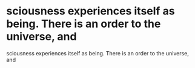 # sciousness experiences itself as being. There is an order to the universe, and

sciousness experiences itself as being. There is an order to the universe, and